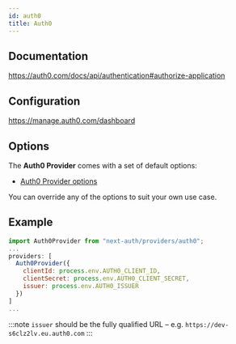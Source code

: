 ```yaml
---
id: auth0
title: Auth0
---
```


## Documentation

https://auth0.com/docs/api/authentication#authorize-application

## Configuration

https://manage.auth0.com/dashboard

## Options

The **Auth0 Provider** comes with a set of default options:

- [Auth0 Provider options](https://github.com/nextauthjs/next-auth/blob/v4/packages/next-auth/src/providers/auth0.ts)

You can override any of the options to suit your own use case.

## Example

```js
import Auth0Provider from "next-auth/providers/auth0";
...
providers: [
  Auth0Provider({
    clientId: process.env.AUTH0_CLIENT_ID,
    clientSecret: process.env.AUTH0_CLIENT_SECRET,
    issuer: process.env.AUTH0_ISSUER
  })
]
...
```

:::note
`issuer` should be the fully qualified URL – e.g. `https://dev-s6clz2lv.eu.auth0.com`
:::
